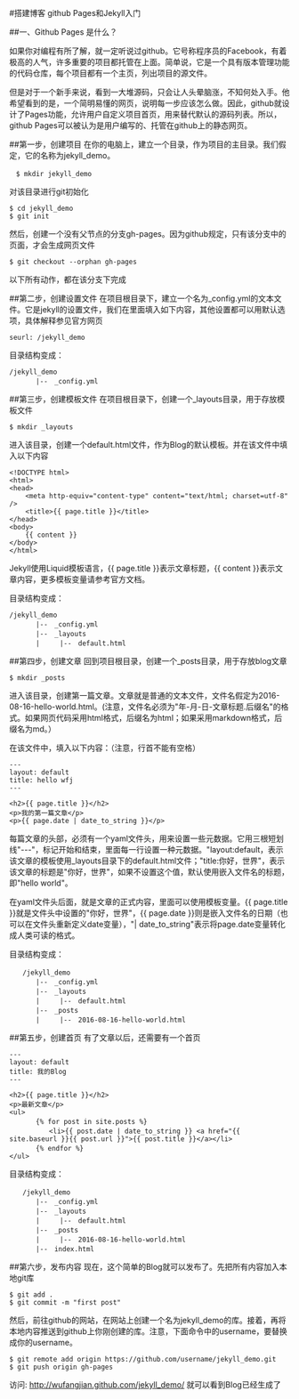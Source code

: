 #搭建博客 github Pages和Jekyll入门

##一、Github Pages 是什么？

如果你对编程有所了解，就一定听说过github。它号称程序员的Facebook，有着极高的人气，许多重要的项目都托管在上面。简单说，它是一个具有版本管理功能的代码仓库，每个项目都有一个主页，列出项目的源文件。

但是对于一个新手来说，看到一大堆源码，只会让人头晕脑涨，不知何处入手。他希望看到的是，一个简明易懂的网页，说明每一步应该怎么做。因此，github就设计了Pages功能，允许用户自定义项目首页，用来替代默认的源码列表。所以，github Pages可以被认为是用户编写的、托管在github上的静态网页。

##第一步，创建项目
在你的电脑上，建立一个目录，作为项目的主目录。我们假定，它的名称为jekyll_demo。
```
　$ mkdir jekyll_demo
```

对该目录进行git初始化
```
$ cd jekyll_demo
$ git init
```

然后，创建一个没有父节点的分支gh-pages。因为github规定，只有该分支中的页面，才会生成网页文件
```
$ git checkout --orphan gh-pages
```
以下所有动作，都在该分支下完成

##第二步，创建设置文件
在项目根目录下，建立一个名为_config.yml的文本文件。它是jekyll的设置文件，我们在里面填入如下内容，其他设置都可以用默认选项，具体解释参见官方网页
```
seurl: /jekyll_demo
```

目录结构变成：
```
/jekyll_demo
　　　　|--　_config.yml
```

##第三步，创建模板文件
在项目根目录下，创建一个_layouts目录，用于存放模板文件
```
$ mkdir _layouts
```

进入该目录，创建一个default.html文件，作为Blog的默认模板。并在该文件中填入以下内容
```
<!DOCTYPE html>
<html>
<head>
	<meta http-equiv="content-type" content="text/html; charset=utf-8" />
	<title>{{ page.title }}</title>
</head>
<body>
	{{ content }}
</body>
</html>
```
Jekyll使用Liquid模板语言，{{ page.title }}表示文章标题，{{ content }}表示文章内容，更多模板变量请参考官方文档。

目录结构变成：
```
/jekyll_demo
　　　　|--　_config.yml
　　　　|--　_layouts
　　　　|　　　|--　default.html
```

##第四步，创建文章
回到项目根目录，创建一个_posts目录，用于存放blog文章
```
$ mkdir _posts
```
进入该目录，创建第一篇文章。文章就是普通的文本文件，文件名假定为2016-08-16-hello-world.html。(注意，文件名必须为"年-月-日-文章标题.后缀名"的格式。如果网页代码采用html格式，后缀名为html；如果采用markdown格式，后缀名为md。）

在该文件中，填入以下内容：（注意，行首不能有空格）
```
---
layout: default
title: hello wfj
---

<h2>{{ page.title }}</h2>
<p>我的第一篇文章</p>
<p>{{ page.date | date_to_string }}</p>
```
每篇文章的头部，必须有一个yaml文件头，用来设置一些元数据。它用三根短划线"---"，标记开始和结束，里面每一行设置一种元数据。"layout:default，表示该文章的模板使用_layouts目录下的default.html文件；"title:你好，世界"，表示该文章的标题是"你好，世界"，如果不设置这个值，默认使用嵌入文件名的标题，即"hello world"。

在yaml文件头后面，就是文章的正式内容，里面可以使用模板变量。{{ page.title }}就是文件头中设置的"你好，世界"，{{ page.date }}则是嵌入文件名的日期（也可以在文件头重新定义date变量），"| date_to_string"表示将page.date变量转化成人类可读的格式。


目录结构变成：
```
　　/jekyll_demo
　　　　|--　_config.yml
　　　　|--　_layouts
　　　　|　　　|--　default.html 
　　　　|--　_posts
　　　　|　　　|--　2016-08-16-hello-world.html
```


##第五步，创建首页
有了文章以后，还需要有一个首页

```
---
layout: default
title: 我的Blog
---

<h2>{{ page.title }}</h2>
<p>最新文章</p>
<ul>
　　　　{% for post in site.posts %}
　　　　　　<li>{{ post.date | date_to_string }} <a href="{{ site.baseurl }}{{ post.url }}">{{ post.title }}</a></li>
　　　　{% endfor %}
</ul>
```

目录结构变成：
```
　　/jekyll_demo
　　　　|--　_config.yml
　　　　|--　_layouts
　　　　|　　　|--　default.html 
　　　　|--　_posts
　　　　|　　　|--　2016-08-16-hello-world.html
　　　　|--　index.html
```
##第六步，发布内容
现在，这个简单的Blog就可以发布了。先把所有内容加入本地git库

```
$ git add .
$ git commit -m "first post"
```

然后，前往github的网站，在网站上创建一个名为jekyll_demo的库。接着，再将本地内容推送到github上你刚创建的库。注意，下面命令中的username，要替换成你的username。

```
$ git remote add origin https://github.com/username/jekyll_demo.git
$ git push origin gh-pages
```
访问: http://wufangjian.github.com/jekyll_demo/	就可以看到Blog已经生成了
